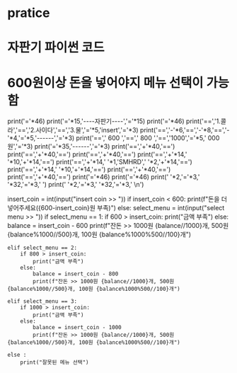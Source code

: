 # pratice

# 자판기 파이썬 코드
# 600원이상 돈을 넣어야지 메뉴 선택이 가능함
print('='*46)
print('='*15,'----자판기----','='*15)
print('='*46)
print('==','1.콜라','==','2.사이다','==','3.물','='*5,'insert','='*3)
print('==','-'*6,'==','-'*8,'==','-'*4,'='*5,'------','='*3)
print('==','  600 ','==','   800  ','==','1000','='*5,' 000원','='*3)
print('='*35,'------','='*3)
print('==','+'*40,'==')
print('==','+'*40,'==')
print('==','+'*40,'==')
print('==','+'*14,' '*10,'+'*14,'==')
print('==','+'*14,' '*1,'SMHRD',' '*2,'+'*14,'==')
print('==','+'*14,' '*10,'+'*14,'==')
print('==','+'*40,'==')
print('==','+'*40,'==')
print('='*46)
print('='*46)
print(' '*2,'='*3,' '*32,'='*3,' ')
print(' '*2,'='*3,' '*32,'='*3,' \n')

insert_coin = int(input("insert coin >> "))
if insert_coin < 600:
    print(f"돈을 더 넣어주세요({600-insert_coin}원 부족)")
else:
    select_menu = int(input("select menu >> "))
    if select_menu == 1:
        if 600 > insert_coin:
            print("금액 부족")
        else:
            balance = insert_coin - 600
            print(f"잔돈 >> 1000원 {balance//1000}개, 500원 {balance%1000//500}개, 100원 {balance%1000%500//100}개")
            
    elif select_menu == 2:
        if 800 > insert_coin:
            print("금액 부족")
        else:
            balance = insert_coin - 800
            print(f"잔돈 >> 1000원 {balance//1000}개, 500원 {balance%1000//500}개, 100원 {balance%1000%500//100}개")
            
    elif select_menu == 3:
        if 1000 > insert_coin:
            print("금액 부족")
        else:
            balance = insert_coin - 1000
            print(f"잔돈 >> 1000원 {balance//1000}개, 500원 {balance%1000//500}개, 100원 {balance%1000%500//100}개")
            
    else :
        print("잘못된 메뉴 선택")
